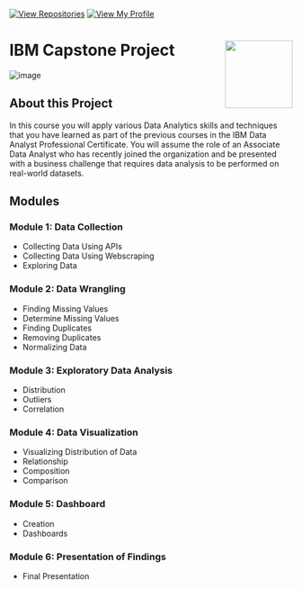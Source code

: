 [![View Repositories](https://img.shields.io/badge/View-My_Repositories-red?logo=GitHub)](https://github.com/mehmetcahitaydin?tab=repositories)
[![View My Profile](https://img.shields.io/badge/View-My_Profile-green?logo=GitHub)](https://github.com/mehmetcahitaydin) 

# IBM Capstone Project <img src="https://raw.githubusercontent.com/roshangrewal/IBM-Data-Science-Professional-Certification/master/IBM-Banner.png" align="right" width="120" />

![image](https://user-images.githubusercontent.com/37044565/137207180-5885490e-fbd9-48b9-b46a-17dd01778f3d.png)


## About this Project
In this course you will apply various Data Analytics skills and techniques that you have learned as part of the previous courses in the IBM Data Analyst Professional Certificate. You will assume the role of an Associate Data Analyst who has recently joined the organization and be presented with a business challenge that requires data analysis to be performed on real-world datasets. 

## Modules

### **Module 1:** Data Collection
- Collecting Data Using APIs
- Collecting Data Using Webscraping
- Exploring Data

### **Module 2:** Data Wrangling
- Finding Missing Values
- Determine Missing Values
- Finding Duplicates
- Removing Duplicates
- Normalizing Data

### **Module 3:** Exploratory Data Analysis
- Distribution
- Outliers
- Correlation

### **Module 4:** Data Visualization
- Visualizing Distribution of Data
- Relationship
- Composition
- Comparison

### **Module 5:** Dashboard
- Creation
- Dashboards

### **Module 6:** Presentation of Findings
- Final Presentation

